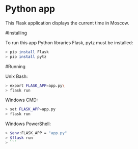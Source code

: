 # Python app

This Flask application displays the current time in Moscow. 

#Installing

To run this app Python libraries Flask, pytz must be installed:
```bash
> pip install Flask
> pip install pytz
```
#Running

Unix Bash:
```bash
> export FLASK_APP=app.py\
> flask run
```
Windows CMD:
```bash
> set FLASK_APP=app.py 
> flask run
```
Windows PowerShell:
```bash
> $env:FLASK_APP = "app.py"
> $flask run
> ```
